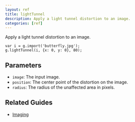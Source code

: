 ```yaml
---
layout: ref
title: lightTunnel
description: Apply a light tunnel distortion to an image.
categories: [ref]
---
```

Apply a light tunnel distortion to an image.

    var i = g.import('butterfly.jpg');
    g.lightTunnel(i, {x: 0, y: 0}, 80);

## Parameters
- `image`: The input image.
- `position`: The center point of the distortion on the image.
- `radius`: The radius of the unaffected area in pixels.

## Related Guides
- [Imaging](/guide/image.html)
